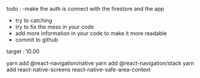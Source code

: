 todo :
-make the auth is connect with the firestore and the app
- try to catching
- try to fix the mess in your code 
- add more information in your code to make it more readable
- commit to github

target :
10.00

yarn add @react-navigation/native yarn add @react-navigation/stack yarn add react-native-screens react-native-safe-area-context


